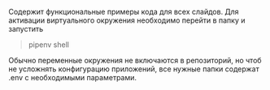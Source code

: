 Содержит функциональные примеры кода для всех слайдов.
Для активации виртуального окружения необходимо перейти в папку и запустить

> pipenv shell

Обычно переменные окружения не включаются в репозиторий, но чтоб не усложнять
конфигурацию приложений, все нужные папки содержат .env с необходимыми параметрами.
